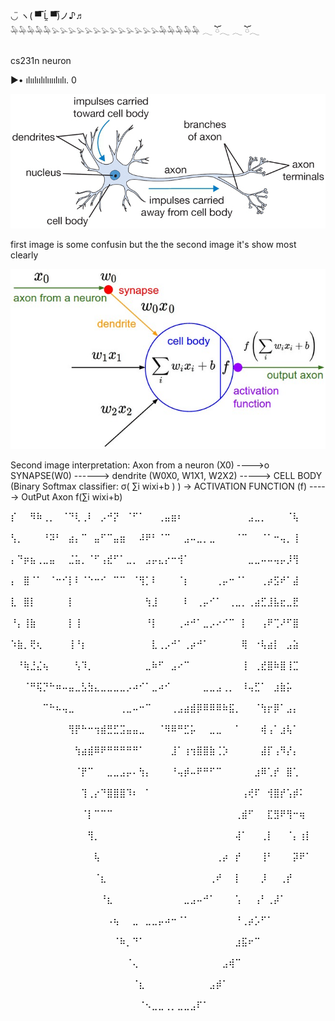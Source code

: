 ◡̈   ヽ( ▀̿ Ĺ̯ ▀̿)ノ♪♬  
𓅆𓅆𓅆𓅆𓅆𓅫𓅫𓅫𓅫𓅫𓅫𓅫𓅫𓅫𓅫𓅫𓅫𓅫𓅆𓅆𓅆𓅆𓅆
𓂃 ོ𓂃                         𓂃 ོ𓂃

cs231n neuron

▶• ılıılıılılıııılıılı. 0

![neuron.png](neuron.png)

first image is some confusin but the the second image it's show most clearly




 
![](neuron_model.jpeg)

Second image interpretation: Axon from a neuron (X0) ---->o SYNAPSE(W0) ------> dendrite (W0X0, W1X1, W2X2) -----> CELL BODY (Binary Softmax classifier: σ( ∑i wixi+b ) ) -> ACTIVATION FUNCTION (f) -----> OutPut Axon f(∑i wixi+b)


⡎⠀⠀⠻⠷⢀⡀⠀⠈⠙⢇⢀⠇⠀⡠⠚⡝⠀⠈⠋⠁⠀⠀⢀⣤⣶⠆⠀⠀⠀⠀⠀⠀⠀⠀⠀⠀⣠⣀⡀⠀⠀⠀⠈⢧⠀⠀⠀⠀⠀
⢣⡀⠀⠀⠀⠘⠽⠃⠀⣴⡄⠉⠀⣤⠋⠉⣤⣶⠀⠀⠼⠟⠃⠈⠉⠀⠀⣠⠤⣀⡀⣀⠀⠀⠀⠈⠉⠀⠀⠈⠁⠒⢤⡀⢸⠀⠀⠀⠀⠀
⡄⠙⡶⣦⢀⣀⣤⠀⠀⣈⣥⡀⠈⠋⢠⣞⠋⠁⣀⡀⠀⣠⡤⣄⡔⠒⢺⠁⠀⠀⠀⠀⠀⠀⠀⠀⠀⣀⣀⠤⠤⢤⡤⡸⢻⠀⠀⠀⠀⠀
⡄⠀⣿⠈⠁⠀⠈⠒⠊⡇⠇⠈⠑⠒⠊⠀⠉⠉⠀⠈⢻⡁⠇⠀⠀⠀⠈⡆⠀⠀⠀⠀⢀⡤⠒⠈⠁⠀⠀⢀⡴⣫⠞⠁⣼⠀⠀⠀⠀⠀
⣇⠀⣿⡇⠀⠀⠀⠀⠀⡇⠀⠀⠀⠀⠀⠀⠀⠀⠀⠀⠀⢳⣸⠀⠀⠀⠀⠇⠀⢀⡤⠊⠁⠀⢀⣀⡀⢀⣴⣋⣸⣧⣖⣀⣟⠀⠀⠀⠀⠀
⠘⡄⢸⣷⠀⠀⠀⠀⠀⡇⢸⠀⠀⠀⠀⠀⠀⠀⠀⠀⠀⠘⡇⠀⠀⠀⢀⠴⠚⠁⣀⡠⠔⠊⠉⠀⡇⠀⠀⢠⠟⢉⠜⠋⣿⠀⠀⠀⠀⠀
⠱⣷⡀⢟⢆⠀⠀⠀⠀⢸⠘⡆⠀⠀⠀⠀⠀⠀⠀⠀⠀⠀⣇⢀⡠⠚⠁⢀⡴⠚⠁⠀⠀⠀⠀⠀⢿⠀⠐⢧⣴⡇⠀⣠⣵⠀⠀⠀⠀⠀
⠀⠘⢷⣘⣌⢦⠀⠀⠀⠀⢣⠹⡀⠀⠀⠀⠀⠀⠀⠀⠀⣀⠷⠋⠀⣠⠔⠉⠀⠀⠀⠀⠀⠀⠀⠀⢸⠀⢀⣞⣿⠷⣿⢸⣉⠀⠀⠀⠀⠀
⠀⠀⠈⠛⢯⡙⠓⠶⠤⣤⣀⣣⣳⣄⣀⣀⣀⣀⡠⠴⠊⠁⣀⠴⠊⠀⠀⠀⠀⠀⣀⣀⣠⢀⡀⠀⠸⢤⣋⠁⠀⣰⣷⡥⠀⠀⠀⠀⠀⠀
⠀⠀⠀⠀⠀⠉⠓⠦⢤⣀⠀⠀⠀⠀⠀⠀⠀⢀⣀⠤⠒⠉⠀⠀⠀⢀⣠⣴⣾⡿⠿⠿⠿⠷⣯⡀⠀⠀⠈⢳⡖⡿⠁⣠⡄⠀⠀⠀⠀⠀
⠀⠀⠀⠀⠀⠀⠀⠀⠀⢻⡟⠓⠒⢲⣾⣛⣋⣩⣤⣤⣀⠀⠀⠈⠻⠿⠛⣋⡥⠀⠀⣀⣀⠀⠀⠁⠀⠀⠀⢾⢠⠁⣰⢧⠁⠀⠀⠀⠀⠀
⠀⠀⠀⠀⠀⠀⠀⠀⠀⠀⢳⣴⣾⠿⠟⠛⠛⠛⠛⠛⠁⠀⠀⠀⠀⣸⠁⢰⢲⣿⣿⣷⢈⡱⠀⠀⠀⠀⠀⣼⡏⢠⠻⡜⡄⠀⠀⠀⠀⠀
⠀⠀⠀⠀⠀⠀⠀⠀⠀⠀⠈⡟⠉⠀⠀⣀⣀⣠⡤⠄⢳⡄⠀⠀⠀⠘⢤⡾⠤⠟⠛⠋⠉⠀⠀⠀⠀⠀⣰⠿⢁⡞⠀⣿⢁⠀⠀⠀⠀⠀
⠀⠀⠀⠀⠀⠀⠀⠀⠀⠀⠀⢹⢀⡔⠙⣿⣿⣿⠹⠆⠀⠁⠀⠀⠀⠀⠀⠀⠀⠀⠀⠀⠀⠀⠀⠀⢠⢞⠏⠀⢺⣿⡞⢡⡾⠅⠀⠀⠀⠀
⠀⠀⠀⠀⠀⠀⠀⠀⠀⠀⠀⠈⡇⠉⠉⠉⠀⠀⠀⠀⠀⠀⠀⠀⠀⠀⠀⠀⠀⠀⠀⠀⠀⠀⠀⢀⣾⠋⠀⠀⣏⣻⠟⢻⠒⢶⠀⠀⠀⠀
⠀⠀⠀⠀⠀⠀⠀⠀⠀⠀⠀⠀⢻⡀⠀⠀⠀⠀⠀⠀⠀⠀⠀⠀⠀⠀⠀⠀⠀⠀⠀⠀⠀⠀⠀⢼⠁⠀⠀⢀⡇⠀⠀⠈⡄⢰⡇⠀⠀⠀
⠀⠀⠀⠀⠀⠀⠀⠀⠀⠀⠀⠀⠀⢧⠀⠀⠀⠀⠀⠀⠀⠀⠀⠀⠀⠀⠀⠀⠀⠀⠀⠀⢀⡴⠀⡞⠀⠀⠀⢸⠃⠀⠀⠀⡽⠟⠁⠀⠀⠀
⠀⠀⠀⠀⠀⠀⠀⠀⠀⠀⠀⠀⠀⠈⣆⠀⠀⠀⠀⠀⠀⠀⠀⠀⠀⠀⠀⠀⠀⠀⠀⢀⠞⠀⠀⡇⠀⠀⠀⡸⠀⠀⢀⡞⠀⠀⠀⠀⠀⠀
⠀⠀⠀⠀⠀⠀⠀⠀⠀⠀⠀⠀⠀⠀⠘⣆⠀⠀⠀⠀⠀⠀⠀⠀⠀⠀⠀⣀⣠⠤⠚⠁⠀⠀⠀⢡⠀⠀⢠⠃⢀⡼⠁⠀⠀⠀⠀⠀⠀⠀
⠀⠀⠀⠀⠀⠀⠀⠀⠀⠀⠀⠀⠀⠀⠀⠠⢦⠀⠀⣀⠀⣀⣀⡤⠴⠒⠈⠁⠀⠀⠀⠀⠀⠀⠀⠘⢀⡴⡡⠋⠁⠀⠀⠀⠀⠀⠀⠀⠀⠀
⠀⠀⠀⠀⠀⠀⠀⠀⠀⠀⠀⠀⠀⠀⠀⠀⠈⠷⡀⠙⠁⠀⠀⠀⠀⠀⠀⠀⠀⠀⠀⠀⠀⠀⠀⣰⣯⠖⠉⠀⠀⠀⠀⠀⠀⠀⠀⠀⠀⠀
⠀⠀⠀⠀⠀⠀⠀⠀⠀⠀⠀⠀⠀⠀⠀⠀⠀⠀⠈⢄⠀⠀⠀⠀⠀⠀⠀⠀⠀⠀⠀⠀⠀⣠⢾⠉⠀⠀⠀⠀⠀⠀⠀⠀⠀⠀⠀⠀⠀⠀
⠀⠀⠀⠀⠀⠀⠀⠀⠀⠀⠀⠀⠀⠀⠀⠀⠀⠀⠀⠈⣆⠀⠀⠀⠀⠀⠀⠀⠀⠀⠀⣠⡾⠁⠀⠀⠀⠀⠀⠀⠀⠀⠀⠀⠀⠀⠀⠀⠀⠀
⠀⠀⠀⠀⠀⠀⠀⠀⠀⠀⠀⠀⠀⠀⠀⠀⠀⠀⠀⠀⠈⠢⣀⣀⢀⡀⣀⣀⣠⠏⠁⠀⠀⠀⠀⠀⠀⠀⠀⠀⠀⠀⠀⠀⠀⠀⠀⠀⠀⠀
⠀⠀⠀⠀⠀⠀⠀⠀⠀⠀⠀⠀⠀⠀⠀⠀⠀⠀⠀⠀⠀⠀⠀⠀⠀⠀⠀⠀⠀⠀⠀⠀⠀⠀⠀⠀⠀⠀⠀⠀⠀⠀⠀⠀⠀⠀
